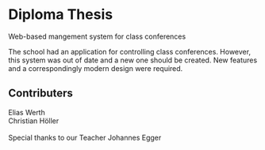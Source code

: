 # Diploma Thesis
Web-based mangement system for class conferences

The school had an application for controlling class conferences. 
However, this system was out of date and a new one should be created. 
New features and a correspondingly modern design were required.

## Contributers
Elias Werth\
Christian Höller\
\
Special thanks to our Teacher Johannes Egger




